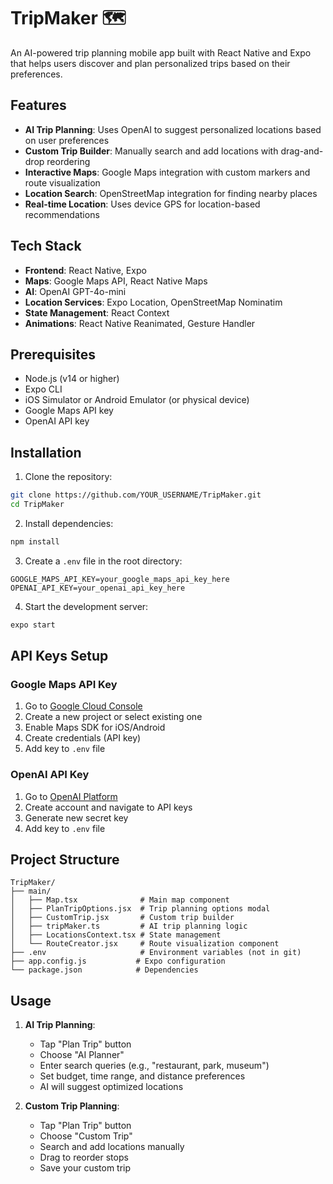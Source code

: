 # TripMaker 🗺️

An AI-powered trip planning mobile app built with React Native and Expo that helps users discover and plan personalized trips based on their preferences.

## Features

- **AI Trip Planning**: Uses OpenAI to suggest personalized locations based on user preferences
- **Custom Trip Builder**: Manually search and add locations with drag-and-drop reordering
- **Interactive Maps**: Google Maps integration with custom markers and route visualization
- **Location Search**: OpenStreetMap integration for finding nearby places
- **Real-time Location**: Uses device GPS for location-based recommendations

## Tech Stack

- **Frontend**: React Native, Expo
- **Maps**: Google Maps API, React Native Maps
- **AI**: OpenAI GPT-4o-mini
- **Location Services**: Expo Location, OpenStreetMap Nominatim
- **State Management**: React Context
- **Animations**: React Native Reanimated, Gesture Handler

## Prerequisites

- Node.js (v14 or higher)
- Expo CLI
- iOS Simulator or Android Emulator (or physical device)
- Google Maps API key
- OpenAI API key

## Installation

1. Clone the repository:
```bash
git clone https://github.com/YOUR_USERNAME/TripMaker.git
cd TripMaker
```

2. Install dependencies:
```bash
npm install
```

3. Create a `.env` file in the root directory:
```env
GOOGLE_MAPS_API_KEY=your_google_maps_api_key_here
OPENAI_API_KEY=your_openai_api_key_here
```

4. Start the development server:
```bash
expo start
```

## API Keys Setup

### Google Maps API Key
1. Go to [Google Cloud Console](https://console.cloud.google.com/)
2. Create a new project or select existing one
3. Enable Maps SDK for iOS/Android
4. Create credentials (API key)
5. Add key to `.env` file

### OpenAI API Key
1. Go to [OpenAI Platform](https://platform.openai.com/)
2. Create account and navigate to API keys
3. Generate new secret key
4. Add key to `.env` file

## Project Structure

```
TripMaker/
├── main/
│   ├── Map.tsx              # Main map component
│   ├── PlanTripOptions.jsx  # Trip planning options modal
│   ├── CustomTrip.jsx       # Custom trip builder
│   ├── tripMaker.ts         # AI trip planning logic
│   ├── LocationsContext.tsx # State management
│   └── RouteCreator.jsx     # Route visualization component
├── .env                     # Environment variables (not in git)
├── app.config.js           # Expo configuration
└── package.json            # Dependencies
```

## Usage

1. **AI Trip Planning**:
   - Tap "Plan Trip" button
   - Choose "AI Planner"
   - Enter search queries (e.g., "restaurant, park, museum")
   - Set budget, time range, and distance preferences
   - AI will suggest optimized locations

2. **Custom Trip Planning**:
   - Tap "Plan Trip" button
   - Choose "Custom Trip"
   - Search and add locations manually
   - Drag to reorder stops
   - Save your custom trip
